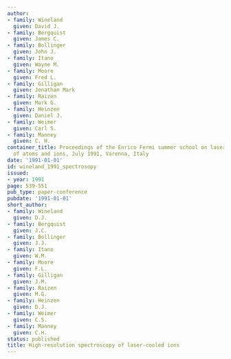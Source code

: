 ```yaml
---
author:
- family: Wineland
  given: David J.
- family: Bergquist
  given: James C.
- family: Bollinger
  given: John J.
- family: Itano
  given: Wayne M.
- family: Moore
  given: Fred L.
- family: Gilligan
  given: Jonathan Mark
- family: Raizen
  given: Mark G.
- family: Heinzen
  given: Daniel J.
- family: Weimer
  given: Carl S.
- family: Manney
  given: C. H.
container_title: Proceedings of the Enrico Fermi summer school on laser manipulation
  of atoms and ions, July 1991, Varenna, Italy
date: '1991-01-01'
id: wineland_1991_spectrosopy
issued:
- year: 1991
page: 539-551
pub_type: paper-conference
pubdate: '1991-01-01'
short_author:
- family: Wineland
  given: D.J.
- family: Bergquist
  given: J.C.
- family: Bollinger
  given: J.J.
- family: Itano
  given: W.M.
- family: Moore
  given: F.L.
- family: Gilligan
  given: J.M.
- family: Raizen
  given: M.G.
- family: Heinzen
  given: D.J.
- family: Weimer
  given: C.S.
- family: Manney
  given: C.H.
status: published
title: High-resolution spectroscopy of laser-cooled ions
---
```

